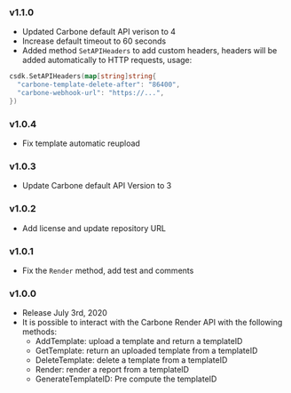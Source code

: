 ### v1.1.0
 - Updated Carbone default API verison to 4
 - Increase default timeout to 60 seconds
 - Added method `SetAPIHeaders` to add custom headers, headers will be added automatically to HTTP requests, usage:
  ```go
  csdk.SetAPIHeaders(map[string]string{
    "carbone-template-delete-after": "86400",
    "carbone-webhook-url": "https://...",
  })
  ```

### v1.0.4
 - Fix template automatic reupload

### v1.0.3
 - Update Carbone default API Version to 3

### v1.0.2
 - Add license and update repository URL

### v1.0.1
 - Fix the `Render` method, add test and comments

### v1.0.0
  - Release July 3rd, 2020
  - It is possible to interact with the Carbone Render API with the following methods:
    - AddTemplate: upload a template and return a templateID
    - GetTemplate: return an uploaded template from a templateID
    - DeleteTemplate: delete a template from a templateID
    - Render: render a report from a templateID
    - GenerateTemplateID: Pre compute the templateID
